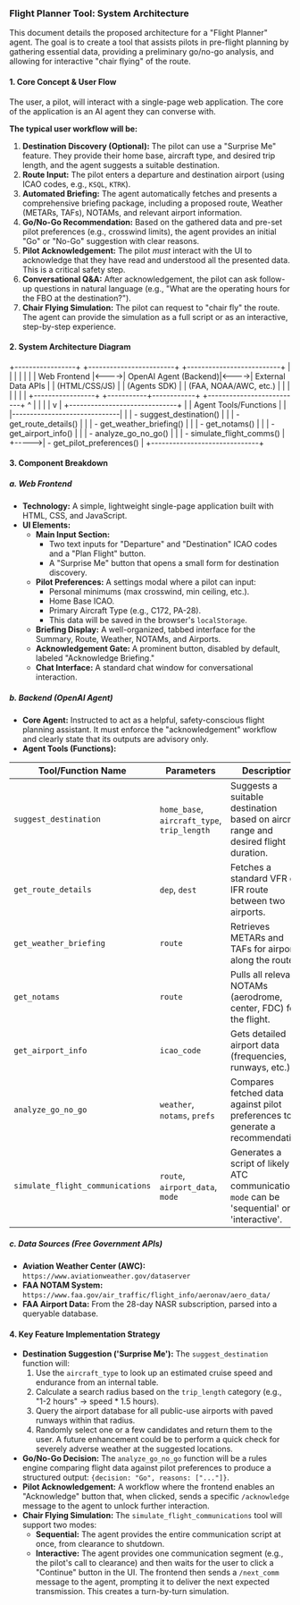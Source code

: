 ### **Flight Planner Tool: System Architecture**

This document details the proposed architecture for a "Flight Planner" agent. The goal is to create a tool that assists pilots in pre-flight planning by gathering essential data, providing a preliminary go/no-go analysis, and allowing for interactive "chair flying" of the route.

#### **1. Core Concept & User Flow**

The user, a pilot, will interact with a single-page web application. The core of the application is an AI agent they can converse with.

**The typical user workflow will be:**

1.  **Destination Discovery (Optional):** The pilot can use a "Surprise Me" feature. They provide their home base, aircraft type, and desired trip length, and the agent suggests a suitable destination.
2.  **Route Input:** The pilot enters a departure and destination airport (using ICAO codes, e.g., `KSQL`, `KTRK`).
3.  **Automated Briefing:** The agent automatically fetches and presents a comprehensive briefing package, including a proposed route, Weather (METARs, TAFs), NOTAMs, and relevant airport information.
4.  **Go/No-Go Recommendation:** Based on the gathered data and pre-set pilot preferences (e.g., crosswind limits), the agent provides an initial "Go" or "No-Go" suggestion with clear reasons.
5.  **Pilot Acknowledgement:** The pilot *must* interact with the UI to acknowledge that they have read and understood all the presented data. This is a critical safety step.
6.  **Conversational Q&A:** After acknowledgement, the pilot can ask follow-up questions in natural language (e.g., "What are the operating hours for the FBO at the destination?").
7.  **Chair Flying Simulation:** The pilot can request to "chair fly" the route. The agent can provide the simulation as a full script or as an interactive, step-by-step experience.

#### **2. System Architecture Diagram**
+-----------------+      +------------------------+      +--------------------------+
|                 |      |                        |      |                          |
|  Web Frontend   |<---->|  OpenAI Agent (Backend)|<---->|   External Data APIs     |
| (HTML/CSS/JS)   |      |   (Agents SDK)         |      | (FAA, NOAA/AWC, etc.)    |
|                 |      |                        |      |                          |
+-----------------+      +-----------+------------+      +--------------------------+
^                      |
|                      |
|                      v
|      +------------------------------+
|      |       Agent Tools/Functions  |
|      |------------------------------|
|      | - suggest_destination()      |
|      | - get_route_details()        |
|      | - get_weather_briefing()     |
|      | - get_notams()               |
|      | - get_airport_info()         |
|      | - analyze_go_no_go()         |
|      | - simulate_flight_comms()    |
+----->| - get_pilot_preferences()    |
+------------------------------+

#### **3. Component Breakdown**

##### **a. Web Frontend**

* **Technology:** A simple, lightweight single-page application built with HTML, CSS, and JavaScript.
* **UI Elements:**
    * **Main Input Section:**
        * Two text inputs for "Departure" and "Destination" ICAO codes and a "Plan Flight" button.
        * A "Surprise Me" button that opens a small form for destination discovery.
    * **Pilot Preferences:** A settings modal where a pilot can input:
        * Personal minimums (max crosswind, min ceiling, etc.).
        * Home Base ICAO.
        * Primary Aircraft Type (e.g., C172, PA-28).
        * This data will be saved in the browser's `localStorage`.
    * **Briefing Display:** A well-organized, tabbed interface for the Summary, Route, Weather, NOTAMs, and Airports.
    * **Acknowledgement Gate:** A prominent button, disabled by default, labeled "Acknowledge Briefing."
    * **Chat Interface:** A standard chat window for conversational interaction.

##### **b. Backend (OpenAI Agent)**

* **Core Agent:** Instructed to act as a helpful, safety-conscious flight planning assistant. It must enforce the "acknowledgement" workflow and clearly state that its outputs are advisory only.
* **Agent Tools (Functions):**

| **Tool/Function Name** | **Parameters** | **Description** |
| -------------------------------- | ------------------------------------------- | -------------------------------------------------------------------------------------- |
| `suggest_destination`            | `home_base`, `aircraft_type`, `trip_length` | Suggests a suitable destination based on aircraft range and desired flight duration.   |
| `get_route_details`              | `dep`, `dest`                               | Fetches a standard VFR or IFR route between two airports.                              |
| `get_weather_briefing`           | `route`                                     | Retrieves METARs and TAFs for airports along the route.                                |
| `get_notams`                     | `route`                                     | Pulls all relevant NOTAMs (aerodrome, center, FDC) for the flight.                     |
| `get_airport_info`               | `icao_code`                                 | Gets detailed airport data (frequencies, runways, etc.).                               |
| `analyze_go_no_go`               | `weather`, `notams`, `prefs`                | Compares fetched data against pilot preferences to generate a recommendation.          |
| `simulate_flight_communications` | `route`, `airport_data`, `mode`             | Generates a script of likely ATC communications. `mode` can be 'sequential' or 'interactive'. |

##### **c. Data Sources (Free Government APIs)**

* **Aviation Weather Center (AWC):** `https://www.aviationweather.gov/dataserver`
* **FAA NOTAM System:** `https://www.faa.gov/air_traffic/flight_info/aeronav/aero_data/`
* **FAA Airport Data:** From the 28-day NASR subscription, parsed into a queryable database.

#### **4. Key Feature Implementation Strategy**

* **Destination Suggestion ('Surprise Me'):** The `suggest_destination` function will:
    1.  Use the `aircraft_type` to look up an estimated cruise speed and endurance from an internal table.
    2.  Calculate a search radius based on the `trip_length` category (e.g., "1-2 hours" -> speed \* 1.5 hours).
    3.  Query the airport database for all public-use airports with paved runways within that radius.
    4.  Randomly select one or a few candidates and return them to the user. A future enhancement could be to perform a quick check for severely adverse weather at the suggested locations.
* **Go/No-Go Decision:** The `analyze_go_no_go` function will be a rules engine comparing flight data against pilot preferences to produce a structured output: `{decision: "Go", reasons: ["..."]}`.
* **Pilot Acknowledgement:** A workflow where the frontend enables an "Acknowledge" button that, when clicked, sends a specific `/acknowledge` message to the agent to unlock further interaction.
* **Chair Flying Simulation:** The `simulate_flight_communications` tool will support two modes:
    * **Sequential:** The agent provides the entire communication script at once, from clearance to shutdown.
    * **Interactive:** The agent provides one communication segment (e.g., the pilot's call to clearance) and then waits for the user to click a "Continue" button in the UI. The frontend then sends a `/next_comm` message to the agent, prompting it to deliver the next expected transmission. This creates a turn-by-turn simulation.